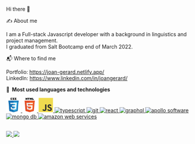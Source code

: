 Hi there 👋

✍️ About me

I am a Full-stack Javascript developer with a background in linguistics and project management.<br> 
I graduated from Salt Bootcamp end of March 2022.<br>

📬 Where to find me

Portfolio: https://joan-gerard.netlify.app/<br>
LinkedIn: https://www.linkedin.com/in/joangerard/

<b>:brain: &nbsp;Most used languages and technologies</b></summary><br/>
<p align="left"> 
  <a href="https://www.w3schools.com/css/" target="_blank">  
     <img src="https://raw.githubusercontent.com/devicons/devicon/master/icons/css3/css3-original-wordmark.svg" alt="css3" width="40" height="40"/>
  </a> 
  <a href="https://www.w3.org/html/" target="_blank"> 
    <img src="https://raw.githubusercontent.com/devicons/devicon/master/icons/html5/html5-original-wordmark.svg" alt="html5" width="40" height="40"/> 
  </a> 
  <a href="https://developer.mozilla.org/en-US/docs/Web/JavaScript" target="_blank"> 
    <img src="https://raw.githubusercontent.com/devicons/devicon/master/icons/javascript/javascript-original.svg" alt="javascript" width="40" height="40"/> 
  </a> 
  <a>
    <a href="https://git-scm.com/" target="_blank"> 
    <img src="https://img.icons8.com/color/48/000000/typescript.png" alt="typescript" width="40" height="40"/>
  </a>
  <a href="https://git-scm.com/" target="_blank"> 
    <img src="https://www.vectorlogo.zone/logos/git-scm/git-scm-icon.svg" alt="git" width="40" height="40"/> 
  </a>
    <a href="https://git-scm.com/" target="_blank"> 
    <img src="https://user-images.githubusercontent.com/74309059/158705533-b174261d-5782-41ac-b8c8-ce7fb5da579c.png" alt="react"              width="40" height="40"/> 
    </a>
  </a>
  <a target="_blank" href="">
    <img src="https://img.icons8.com/color/48/000000/graphql.png" alt="graphql" width="40" height="40"/>
  </a>
  <a target="_blank" href="https://icons8.com/icon/ktSS1TBte4xa/apollo">
    <img src="https://img.icons8.com/color/48/000000/apollo.png" alt="apollo software" width="40" height="40"/>
  </a>
  <a target="_blank" href="https://icons8.com/icon/74402/mongodb">
  <img src="https://img.icons8.com/color/48/000000/mongodb.png" alt="mongo db" width="40" height="40"/>
  </a>
  <a target="_blank" href="https://img.icons8.com/color/48/000000/amazon-web-services.png">
  <img src="https://img.icons8.com/color/48/000000/amazon-web-services.png" alt="amazon web services" width="40" height="40"/>
  </a>

</p><br>


<div>
  <a href="https://github.com/joan-gerard">
    <img height="160em" src="https://github-readme-stats.vercel.app/api?username=joan-gerard&show_icons=true&theme=default&include_all_commits=true&count_private=true"/>
    <img height="160em" src="https://github-readme-stats.vercel.app/api/top-langs/?username=joan-gerard&layout=compact&langs_count=16&theme=default"/>
  </a>
</div>

